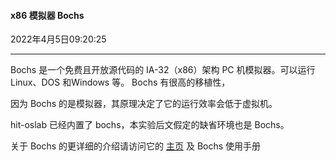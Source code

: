 #### x86 模拟器 Bochs

2022年4月5日09:20:25

---

Bochs 是一个免费且开放源代码的 IA-32（x86）架构 PC 机模拟器。可以运行 Linux、DOS 和Windows 等。 Bochs 有很高的移植性，

因为 Bochs 的是模拟器，其原理决定了它的运行效率会低于虚拟机。

hit-oslab 已经内置了 bochs，本实验后文假定的缺省环境也是 Bochs。

关于 Bochs 的更详细的介绍请访问它的 [主页](http://bochs.sourceforge.net/) 及 Bochs 使用手册